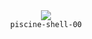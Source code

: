 <div align="center">
  <img src=https://skillicons.dev/icons?i=c />
  <br />
  <code>piscine-shell-00</code>
</div>

